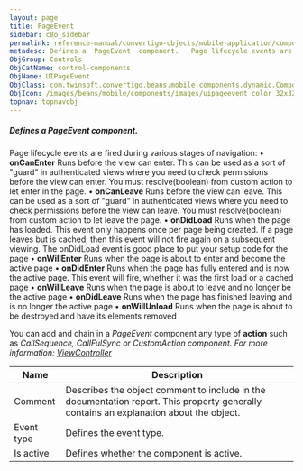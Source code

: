 ```yaml
---
layout: page
title: PageEvent
sidebar: c8o_sidebar
permalink: reference-manual/convertigo-objects/mobile-application/components/control-components/pageevent/
metadesc: Defines a  PageEvent  component.   Page lifecycle events are fired during various stages of navigation  •  onCanEnter  Runs before the view can enter.
ObjGroup: Controls
ObjCatName: control-components
ObjName: UIPageEvent
ObjClass: com.twinsoft.convertigo.beans.mobile.components.dynamic.ComponentManager$3
ObjIcon: /images/beans/mobile/components/images/uipageevent_color_32x32.png
topnav: topnavobj
---
```

##### Defines a <i>PageEvent</i> component. 
 Page lifecycle events are fired during various stages of navigation:
• <b>onCanEnter</b>
Runs before the view can enter. This can be used as a sort of "guard" in authenticated views where you need to check permissions before the view can enter. You must resolve(boolean) from custom action to let enter in the page. 
• <b>onCanLeave</b>
Runs before the view can leave. This can be used as a sort of "guard" in authenticated views where you need to check permissions before the view can leave. You must resolve(boolean) from custom action to let leave the page. 
• <b>onDidLoad</b>
Runs when the page has loaded. This event only happens once per page being created. If a page leaves but is cached, then this event will not fire again on a subsequent viewing. The onDidLoad event is good place to put your setup code for the page 
• <b>onWillEnter</b>
Runs when the page is about to enter and become the active page 
• <b>onDidEnter</b>
Runs when the page has fully entered and is now the active page. This event will fire, whether it was the first load or a cached page 
• <b>onWillLeave</b>
Runs when the page is about to leave and no longer be the active page 
• <b>onDidLeave</b>
Runs when the page has finished leaving and is no longer the active page 
• <b>onWillUnload</b>
Runs when the page is about to be destroyed and have its elements removed 

 You can add and chain in a <i>PageEvent</i> component any type of <b>action</b> such as <i>CallSequence<i>, <i>CallFulSync<i> or <i>CustomAction<i> component.
For more information: <a href='https://ionicframework.com/docs/v3/api/navigation/ViewController/' target='_blank'>ViewController</a>   

Name | Description 
--- | ---
Comment | Describes the object comment to include in the documentation report.  This property generally contains an explanation about the object. 
Event type | Defines the event type.  
Is active | Defines whether the component is active. 

